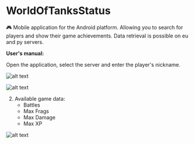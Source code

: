 # WorldOfTanksStatus
🎮 Mobile application for the Android platform. Allowing you to search for players and show their game achievements. 
Data retrieval is possible on eu and py servers.

**User's manual:**

Open the application, select the server and enter the player's nickname.

![alt text](https://media.giphy.com/media/h8ZeE8CSqFpIgdkAOI/giphy.gif)

![alt text](https://media.giphy.com/media/Zd162rmrtNtVhxhTDw/giphy.gif)

2. Available game data:
    * Battles
    * Max Frags
    * Max Damage
    * Max XP
    
![alt text](https://media.giphy.com/media/L2ljgW7pNhCwfY0bo7/giphy.gif)
